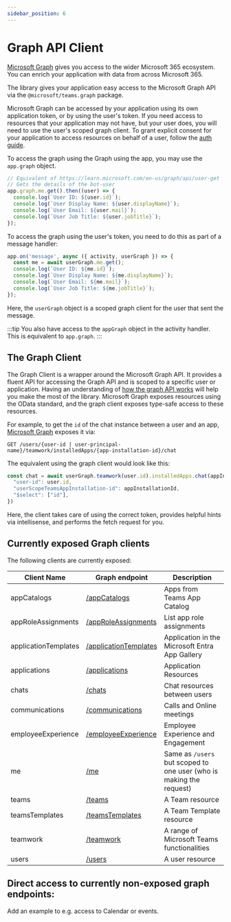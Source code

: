 ```yaml
---
sidebar_position: 6
---
```


# Graph API Client

[Microsoft Graph](https://docs.microsoft.com/en-us/graph/overview) gives you access to the wider Microsoft 365 ecosystem. You can enrich your application with data from across Microsoft 365.

The library gives your application easy access to the Microsoft Graph API via the `@microsoft/teams.graph` package.

Microsoft Graph can be accessed by your application using its own application token, or by using the user's token. If you need access to resources that your application may not have, but your user does, you will need to use the user's scoped graph client. To grant explicit consent for your application to access resources on behalf of a user, follow the [auth guide](../in-depth-guides/user-authentication).

To access the graph using the Graph using the app, you may use the `app.graph` object. 

```typescript
// Equivalent of https://learn.microsoft.com/en-us/graph/api/user-get
// Gets the details of the bot-user
app.graph.me.get().then((user) => {
  console.log(`User ID: ${user.id}`);
  console.log(`User Display Name: ${user.displayName}`);
  console.log(`User Email: ${user.mail}`);
  console.log(`User Job Title: ${user.jobTitle}`);
});
```

To access the graph using the user's token, you need to do this as part of a message handler:

```typescript
app.on('message', async ({ activity, userGraph }) => {
  const me = await userGraph.me.get();
  console.log(`User ID: ${me.id}`);
  console.log(`User Display Name: ${me.displayName}`);
  console.log(`User Email: ${me.mail}`);
  console.log(`User Job Title: ${me.jobTitle}`);
});
```

Here, the `userGraph` object is a scoped graph client for the user that sent the message.

:::tip
You also have access to the `appGraph` object in the activity handler. This is equivalent to `app.graph`.
:::

## The Graph Client

The Graph Client is a wrapper around the Microsoft Graph API. It provides a fluent API for accessing the Graph API and is scoped to a specific user or application. Having an understanding of [how the graph API works](https://learn.microsoft.com/en-us/graph/use-the-api) will help you make the most of the library. Microsoft Graph exposes resources using the OData standard, and the graph client exposes type-safe access to these resources.

For example, to get the `id` of the chat instance between a user and an app, [Microsoft Graph](https://learn.microsoft.com/en-us/graph/api/userscopeteamsappinstallation-get-chat?view=graph-rest-1.0&tabs=http) exposes it via:

```
GET /users/{user-id | user-principal-name}/teamwork/installedApps/{app-installation-id}/chat
```

The equivalent using the graph client would look like this:

```ts
const chat = await userGraph.teamwork(user.id).installedApps.chat(appInstallationId).get({
  "user-id": user.id,
  "userScopeTeamsAppInstallation-id": appInstallationId,
  "$select": ["id"],
})
```

Here, the client takes care of using the correct token, provides helpful hints via intellisense, and performs the fetch request for you.

## Currently exposed Graph clients

The following clients are currently exposed:

| Client Name | Graph endpoint | Description |
|-------------|----------------|-------------|
| appCatalogs | [/appCatalogs](https://learn.microsoft.com/en-us/graph/api/appcatalogs-list-teamsapps?view=graph-rest-1.0) | Apps from Teams App Catalog |
| appRoleAssignments | [/appRoleAssignments](https://learn.microsoft.com/en-us/graph/api/serviceprincipal-list-approleassignments?view=graph-rest-1.0) | List app role assignments |
| applicationTemplates | [/applicationTemplates](https://learn.microsoft.com/en-us/graph/api/resources/applicationtemplate?view=graph-rest-1.0) | Application in the Microsoft Entra App Gallery |
| applications | [/applications](https://learn.microsoft.com/en-us/graph/api/resources/application?view=graph-rest-1.0) | Application Resources |
| chats | [/chats](https://learn.microsoft.com/en-us/graph/api/chat-list?view=graph-rest-1.0&tabs=http) | Chat resources between users |
| communications | [/communications](https://learn.microsoft.com/en-us/graph/api/application-post-calls?view=graph-rest-1.0) | Calls and Online meetings |
| employeeExperience | [/employeeExperience](https://learn.microsoft.com/en-us/graph/api/resources/engagement-api-overview?view=graph-rest-1.0) |  Employee Experience and Engagement |
| me | [/me](https://learn.microsoft.com/en-us/graph/api/user-get?view=graph-rest-1.0&tabs=http) | Same as `/users` but scoped to one user (who is making the request) |
| teams | [/teams](https://learn.microsoft.com/en-us/graph/api/resources/team?view=graph-rest-1.0) | A Team resource  |
| teamsTemplates | [/teamsTemplates](https://learn.microsoft.com/en-us/microsoftteams/get-started-with-teams-templates) | A Team Template resource |
| teamwork | [/teamwork](https://learn.microsoft.com/en-us/graph/api/resources/teamwork?view=graph-rest-1.0) | A range of Microsoft Teams functionalities |
| users | [/users](https://learn.microsoft.com/en-us/graph/api/resources/users?view=graph-rest-1.0) | A user resource |

## Direct access to currently non-exposed graph endpoints:

Add an example to e.g. access to Calendar or events.

